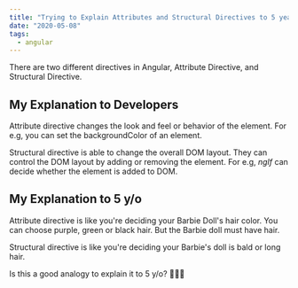 ```yaml
---
title: "Trying to Explain Attributes and Structural Directives to 5 years old"
date: "2020-05-08"
tags:
  - angular
---
```


There are two different directives in Angular, Attribute Directive, and Structural Directive. 

## My Explanation to Developers

Attribute directive changes the look and feel or behavior of the element. For e.g, you can set the backgroundColor of an element.

Structural directive is able to change the overall DOM layout. They can control the DOM layout by adding or removing the element. For e.g, *ngIf* can decide whether the element is added to DOM.

## My Explanation to 5 y/o

Attribute directive is like you're deciding your Barbie Doll's hair color. You can choose purple, green or black hair. But the Barbie doll must have hair.

Structural directive is like you're deciding your Barbie's doll is bald or long hair. 

Is this a good analogy to explain it to 5 y/o? 🤔🤔🤔
